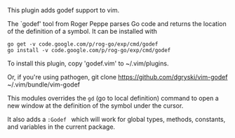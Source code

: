 
This plugin adds godef support to vim.

The `godef' tool from Roger Peppe parses Go code and returns the location of
the definition of a symbol.  It can be installed with

    go get -v code.google.com/p/rog-go/exp/cmd/godef
    go install -v code.google.com/p/rog-go/exp/cmd/godef

To install this plugin, copy 'godef.vim' to ~/.vim/plugins.

Or, if you're using pathogen, 
   git clone https://github.com/dgryski/vim-godef ~/.vim/bundle/vim-godef

This modules overrides the `gd` (go to local definition) command to open a new
window at the definition of the symbol under the cursor.

It also adds a `:Godef ` which will work for global types, methods,
constants, and variables in the current package.
